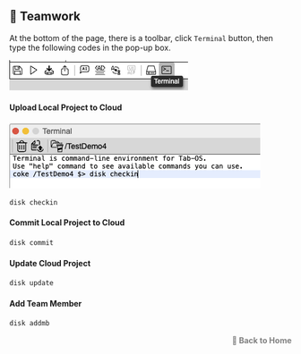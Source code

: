 ## 👥 Teamwork

At the bottom of the page, there is a toolbar, click `Terminal` button, then type the following codes in the pop-up box.
<div><img src="../assets/upload_project1.jpg" alt="upload_project1" /></div>

#### Upload Local Project to Cloud

<div><img src="../assets/upload_project2.jpg" alt="upload_project2" /></div>

```bash
disk checkin
```

#### Commit Local Project to Cloud

```bash
disk commit
```

#### Update Cloud Project

```bash
disk update
```

#### Add Team Member

```bash
disk addmb
```

<p align="right" >
  <a href="../README.md" style="text-decoration: none; color: gray; font-weight: bold;">
    🔗 Back to Home
  </a>
</p> 
